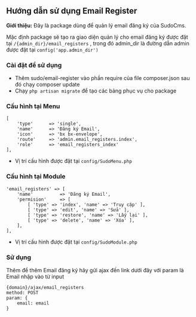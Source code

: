 ## Hướng dẫn sử dụng Email Register ##

**Giới thiệu:** Đây là package dùng để quản lý email đăng ký của SudoCms.

Mặc định package sẽ tạo ra giao diện quản lý cho email đăng ký được đặt tại `/{admin_dir}/email_registers` , trong đó admin_dir là đường dẫn admin được đặt tại `config('app.admin_dir')`

### Cài đặt để sử dụng ###

- Thêm sudo/email-register vào phần require của file composer.json sau đó chạy composer update
- Chạy `php artisan migrate` để tạo các bảng phục vụ cho package

### Cấu hình tại Menu ###

	[
    	'type' 		=> 'single',
		'name' 		=> 'Đăng ký Email',
		'icon' 		=> 'bx bx-envelope',
		'route' 	=> 'admin.email_registers.index',
		'role'		=> 'email_registers_index'
	],
 
- Vị trí cấu hình được đặt tại `config/SudoMenu.php`

### Cấu hình tại Module ###
	
	'email_registers' => [
		'name' 			=> 'Đăng ký Email',
		'permision' 	=> [
			[ 'type' => 'index', 'name' => 'Truy cập' ],
			[ 'type' => 'edit', 'name' => 'Sửa' ],
			[ 'type' => 'restore', 'name' => 'Lấy lại' ],
			[ 'type' => 'delete', 'name' => 'Xóa' ],
		],
	],

- Vị trí cấu hình được đặt tại `config/SudoModule.php`
 
### Sử dụng ###

Thêm để thêm Email đăng ký hãy gửi ajax đến link dưới đây với param là Email nhập vào từ input

	{domain}/ajax/email_registers
	method: POST
	param: {
		email: email
	}
